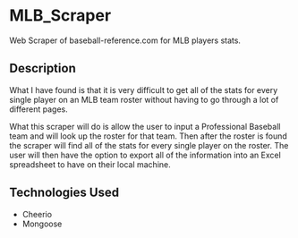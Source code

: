 # MLB_Scraper
Web Scraper of baseball-reference.com for MLB players stats.

## Description
What I have found is that it is very difficult to get all of the stats for every single player on an MLB team roster without having to go through a lot of different pages. 

What this scraper will do is allow the user to input a Professional Baseball team and will look up the roster for that team. Then after the roster is found the scraper will find all of the stats for every single player on the roster. The user will then have the option to export all of the information into an Excel spreadsheet to have on their local machine. 

## Technologies Used
* Cheerio
* Mongoose